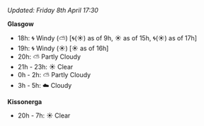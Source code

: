 *Updated: Friday 8th April 17:30*

**Glasgow**

* 18h: :cyclone: Windy (:partly_sunny:) [:cyclone:(:sunny:) as of 9h, :sunny: as of 15h, :cyclone:(:sunny:) as of 17h]
* 19h: :cyclone: Windy (:sunny:) [:sunny: as of 16h]
* 20h: :partly_sunny: Partly Cloudy
* 21h - 23h: :sunny: Clear
* 0h - 2h: :partly_sunny: Partly Cloudy
* 3h - 5h: :cloud: Cloudy

**Kissonerga**

* 20h - 7h: :sunny: Clear
